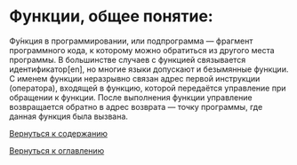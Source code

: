 # Функции, общее понятие:

Фу́нкция в программировании, или подпрограмма — фрагмент программного кода, к которому можно обратиться из другого места 
программы. В большинстве случаев с функцией связывается идентификатор[en], но многие языки допускают и безымянные 
функции. С именем функции неразрывно связан адрес первой инструкции (оператора), входящей в функцию, которой передаётся
 управление при обращении к функции. После выполнения функции управление возвращается обратно в адрес возврата — точку
  программы, где данная функция была вызвана.
  
[Вернуться к содержанию](contents.md)

[Вернуться к оглавлению](index.md)